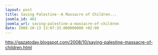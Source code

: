 ```yaml
---
layout: post
title: Saving Palestine--A Massacre of Children...
joomla_id: 461
joomla_url: saving-palestine-a-massacre-of-children
date: 2008-10-13 13:07:33.000000000 +02:00
---
```

<p><a href="http://gazatoday.blogspot.com/2008/10/saving-palestine-massacre-of-children.html">http://gazatoday.blogspot.com/2008/10/saving-palestine-massacre-of-children.html</a></p>
